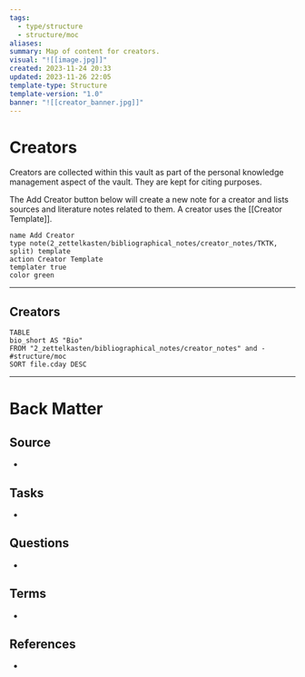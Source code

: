 ```yaml
---
tags:
  - type/structure
  - structure/moc
aliases: 
summary: Map of content for creators.
visual: "![[image.jpg]]"
created: 2023-11-24 20:33
updated: 2023-11-26 22:05
template-type: Structure
template-version: "1.0"
banner: "![[creator_banner.jpg]]"
---
```

# Creators


Creators are collected within this vault as part of the personal knowledge management aspect of the vault. They are kept for citing purposes.

The Add Creator button below will create a new note for a creator and lists sources and literature notes related to them. A creator uses the [[Creator Template]].

```button
name Add Creator
type note(2_zettelkasten/bibliographical_notes/creator_notes/TKTK, split) template
action Creator Template
templater true
color green
```

---
## Creators


```dataview
TABLE
bio_short AS "Bio"
FROM "2_zettelkasten/bibliographical_notes/creator_notes" and -#structure/moc
SORT file.cday DESC
```
<!-- Main STRUCTURE of my content -->


---
# Back Matter
## Source
<!-- Always keep a link to the source. --> 
- 

## Tasks
<!-- What remains to be done with this note? --> 
- 

## Questions
<!-- What remains for you to consider? --> 
- 

## Terms
<!-- Links to definition pages -->
- 

## References
<!-- Links to pages not referenced in the content -->
- 